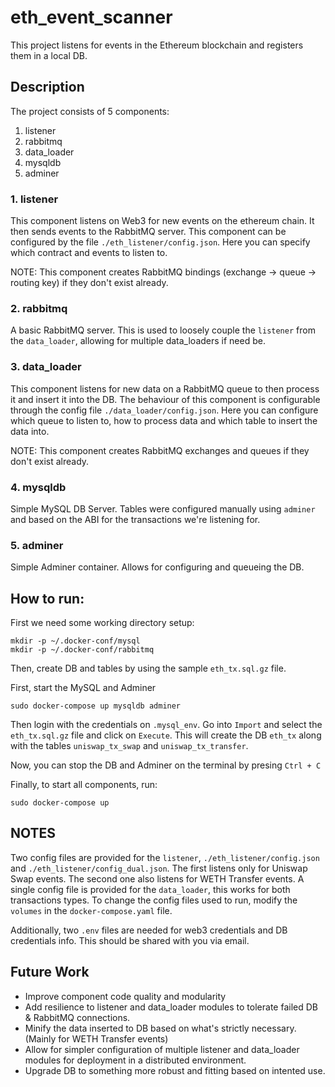 # eth_event_scanner
This project listens for events in the Ethereum blockchain and registers them in a local DB.


## Description
The project consists of 5 components:
1. listener
2. rabbitmq
3. data_loader
4. mysqldb
5. adminer

### 1. listener
This component listens on Web3 for new events on the ethereum chain. It then sends events to the RabbitMQ server.
This component can be configured by the file `./eth_listener/config.json`. Here you can specify which contract and events to listen to.

NOTE: This component creates RabbitMQ bindings (exchange -> queue -> routing key) if they don't exist already.

### 2. rabbitmq
A basic RabbitMQ server. This is used to loosely couple the `listener` from the `data_loader`, allowing for multiple data_loaders if need be.

### 3. data_loader
This component listens for new data on a RabbitMQ queue to then process it and insert it into the DB.
The behaviour of this component is configurable through the config file `./data_loader/config.json`.
Here you can configure which queue to listen to, how to process data and which table to insert the data into.

NOTE: This component creates RabbitMQ exchanges and queues if they don't exist already.

### 4. mysqldb
Simple MySQL DB Server.
Tables were configured manually using `adminer` and based on the ABI for the transactions we're listening for.

### 5. adminer
Simple Adminer container.
Allows for configuring and queueing the DB.


## How to run:
First we need some working directory setup:
```
mkdir -p ~/.docker-conf/mysql
mkdir -p ~/.docker-conf/rabbitmq
```
Then, create DB and tables by using the sample `eth_tx.sql.gz` file.

First, start the MySQL and Adminer
```
sudo docker-compose up mysqldb adminer
```
Then login with the credentials on `.mysql_env`.
Go into `Import` and select the `eth_tx.sql.gz` file and click on `Execute`.
This will create the DB `eth_tx` along with the tables `uniswap_tx_swap` and `uniswap_tx_transfer`.

Now, you can stop the DB and Adminer on the terminal by presing `Ctrl + C`

Finally, to start all components, run:
```
sudo docker-compose up
```

## NOTES
Two config files are provided for the `listener`, `./eth_listener/config.json` and `./eth_listener/config_dual.json`.
The first listens only for Uniswap Swap events. The second one also listens for WETH Transfer events.
A single config file is provided for the `data_loader`, this works for both transactions types.
To change the config files used to run, modify the `volumes` in the `docker-compose.yaml` file.

Additionally, two `.env` files are needed for web3 credentials and DB credentials info.
This should be shared with you via email.

## Future Work
- Improve component code quality and modularity
- Add resilience to listener and data_loader modules to tolerate failed DB & RabbitMQ connections.
- Minify the data inserted to DB based on what's strictly necessary. (Mainly for WETH Transfer events)
- Allow for simpler configuration of multiple listener and data_loader modules for deployment in a distributed environment.
- Upgrade DB to something more robust and fitting based on intented use.
